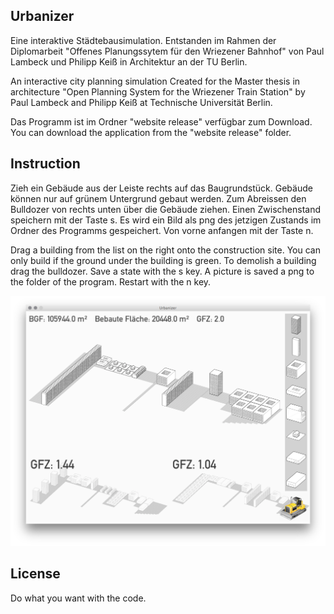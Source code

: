 Urbanizer
---------

Eine interaktive Städtebausimulation.
Entstanden im Rahmen der Diplomarbeit "Offenes Planungssytem für den Wriezener Bahnhof" von Paul Lambeck und Philipp Keiß in Architektur an der TU Berlin.

An interactive city planning simulation
Created for the Master thesis in architecture "Open Planning System for the Wriezener Train Station" by Paul Lambeck and Philipp Keiß at Technische Universität Berlin.

Das Programm ist im Ordner "website release" verfügbar zum Download.
You can download the application from the "website release" folder.


Instruction
-----------

Zieh ein Gebäude aus der Leiste rechts auf das Baugrundstück. Gebäude können nur auf grünem Untergrund gebaut werden. Zum Abreissen den Bulldozer von rechts unten über die Gebäude ziehen.
Einen Zwischenstand speichern mit der Taste s. Es wird ein Bild als png des jetzigen Zustands im Ordner des Programms gespeichert.
Von vorne anfangen mit der Taste n.

Drag a building from the list on the right onto the construction site. You can only build if the ground under the building is green. To demolish a building drag the bulldozer.
Save a state with the s key. A picture is saved a png to the folder of the program. 
Restart with the n key.

![](Screenshot.png)


License
-------

Do what you want with the code. 